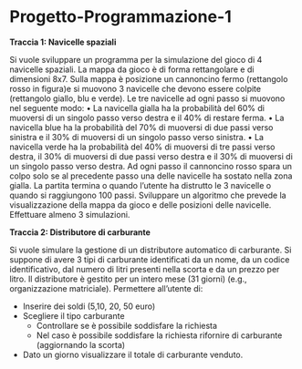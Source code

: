 # Progetto-Programmazione-1
<b>Traccia 1: Navicelle spaziali</b>

Si vuole sviluppare un programma per la simulazione del gioco di 4 navicelle spaziali. La mappa da gioco è di forma rettangolare e di dimensioni 8x7.
Sulla mappa è posizione un cannoncino fermo (rettangolo rosso in figura)e si muovono 3 navicelle che devono essere colpite (rettangolo giallo, blu e verde).
Le tre navicelle ad ogni passo si muovono nel seguente modo:
• La navicella gialla ha la probabilità del 60% di muoversi di un singolo passo verso destra e il 40% di restare ferma.
• La navicella blue ha la probabilità del 70% di muoversi di due passi verso sinistra e il 30% di muoversi di un singolo passo verso sinistra.
• La navicella verde ha la probabilità del 40% di muoversi di tre passi verso destra, il 30% di muoversi di due passi verso destra e il 30% di muoversi di
un singolo passo verso destra.
Ad ogni passo il cannoncino rosso spara un colpo solo se al precedente passo una delle navicelle ha sostato nella zona gialla. La partita termina o quando l’utente ha distrutto le
3 navicelle o quando si raggiungono 100 passi.
Sviluppare un algoritmo che prevede la visualizzazione della mappa da gioco e delle posizioni delle navicelle. Effettuare almeno 3 simulazioni.

<b>Traccia 2: Distributore di carburante</b>

Si vuole simulare la gestione di un distributore automatico di carburante. Si suppone di avere 3 tipi di carburante identificati da un nome, da un codice identificativo, dal numero
di litri presenti nella scorta e da un prezzo per litro. Il distributore è gestito per un intero mese (31 giorni) (e.g., organizzazione matriciale).
Permettere all’utente di:
- Inserire dei soldi (5,10, 20, 50 euro)
- Scegliere il tipo carburante
  - Controllare se è possibile soddisfare la richiesta
  - Nel caso è possibile soddisfare la richiesta rifornire di carburante (aggiornando la scorta)
- Dato un giorno visualizzare il totale di carburante venduto.
